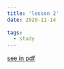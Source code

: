 ```yaml
---
title: 'lesson 2'
date: 2020-11-14
 
tags:
  - study
---
```


[see in pdf](https://wangjw6.github.io/files/paper1.pdf)